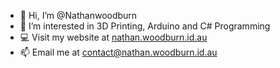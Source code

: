 - 👋 Hi, I’m @Nathanwoodburn
- 👀 I’m interested in 3D Printing, Arduino and C# Programming
- 💻 Visit my website at [nathan.woodburn.id.au](https://nathan.woodburn.id.au)
- 📫 Email me at [contact@nathan.woodburn.id.au](mailto:contact@nathan.woodburn.id.au)

<!---
Nathanwoodburn/Nathanwoodburn is a ✨ special ✨ repository because its `README.md` (this file) appears on your GitHub profile.
You can click the Preview link to take a look at your changes.
--->
